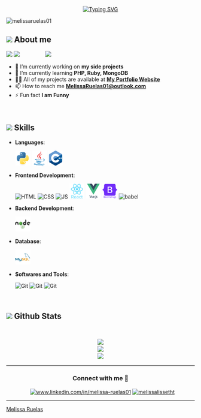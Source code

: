 <p align="center">
<a href="https://git.io/typing-svg"><img src="https://readme-typing-svg.demolab.com?font=Georgia&weight=800&pause=1000&size=33&color=042D5E&width=370&height=100&lines=Hi+%2C+I'm+Melissa+%F0%9F%91%8B" alt="Typing SVG" /></a>
</p>
<p align="left"> <img src="https://komarev.com/ghpvc/?username=melissaruelas01&label=Profile%20views&color=4b0082&style=flat" alt="melissaruelas01" /> </p>
	
## <picture><img src = "https://user-images.githubusercontent.com/64439609/213525571-a0b12213-7e89-48df-a45f-153c78f3cf5e.png" width =40px></picture> **About me**

<picture> <img align="right" src="https://user-images.githubusercontent.com/74038190/271839927-f5d2d866-d25c-4873-8d82-425d2c62fc2e.gif" width="400px" ></picture>
 <p align="left">
  <img src="https://img.shields.io/badge/Focus-Frontend%20Web%20Development-indigo" />
  <img src="https://img.shields.io/badge/Languages-English%20&%20Spanish-indigo" />
</p>

- 🔭 I’m currently working on **my side projects**
- 🌱 I’m currently learning **PHP, Ruby, MongoDB**
- 👨‍💻 All of my projects are available at **[My Portfolio Website](https://melissa-portfolio-website.netlify.app/)**
- 📫 How to reach me **MelissaRuelas01@outlook.com**
- ⚡ Fun fact **I am Funny**




<br>

## <img src="https://media2.giphy.com/media/QssGEmpkyEOhBCb7e1/giphy.gif?cid=ecf05e47a0n3gi1bfqntqmob8g9aid1oyj2wr3ds3mg700bl&rid=giphy.gif" width ="25"><b> Skills</b>

<p align="center">

- **Languages**:
    
     <img src="https://raw.githubusercontent.com/devicons/devicon/master/icons/python/python-original.svg" alt="python" width="40" height="40"/>
     <img src="https://raw.githubusercontent.com/devicons/devicon/master/icons/java/java-original.svg" alt="java" width="40" height="40"/>
     <img src="https://raw.githubusercontent.com/devicons/devicon/master/icons/cplusplus/cplusplus-original.svg" alt="cplusplus" width="40" height="40"/>


- **Frontend Development**:

   <img src="https://user-images.githubusercontent.com/64439609/212556407-f122dc0e-901c-4df7-960f-29a3b52c5349.png" width="40" height="40" alt="HTML" />
   <img src="https://user-images.githubusercontent.com/64439609/212556203-47a51702-fec1-4275-bafb-6afdea15b092.png" width="40" height="40" alt="CSS" />
   <img src="https://user-images.githubusercontent.com/64439609/212556085-e6f8391a-6f25-43d5-8bfe-818167047cfb.png" width="40" height="40" alt="JS"/>
   <img src="https://raw.githubusercontent.com/devicons/devicon/master/icons/react/react-original-wordmark.svg" alt="react" width="40" height="40"/>
   <img src="https://raw.githubusercontent.com/devicons/devicon/master/icons/vuejs/vuejs-original-wordmark.svg" alt="vuejs" width="40" height="40"/>
   <img src="https://raw.githubusercontent.com/devicons/devicon/master/icons/bootstrap/bootstrap-plain-wordmark.svg" alt="bootstrap" width="40" height="40"/>
   <img src="https://www.vectorlogo.zone/logos/babeljs/babeljs-icon.svg" alt="babel" width="40" height="40"/>


- **Backend Development**:

    <img src="https://raw.githubusercontent.com/devicons/devicon/master/icons/nodejs/nodejs-original-wordmark.svg" alt="nodejs" width="40" height="40"/>

- **Database**:

    <img src="https://raw.githubusercontent.com/devicons/devicon/master/icons/mysql/mysql-original-wordmark.svg" alt="mysql" width="40" height="40"/>

- **Softwares and Tools**:

    <img src="https://user-images.githubusercontent.com/64439609/212556685-de9a7c04-31b0-43b6-af39-7c82ac13b321.png" width="40" height="40" alt="Git"/>
    <img src="https://user-images.githubusercontent.com/64439609/212556741-81407849-82c8-4926-854f-820e8a644375.png" width="40" height="40" alt="Git"/>
    <img src="https://user-images.githubusercontent.com/64439609/212556802-77a65ec1-aa71-4272-b603-1a57d1914678.png" width="40" height="40" alt="Git"/>



<br>
</p>


## <img src="https://media.giphy.com/media/iY8CRBdQXODJSCERIr/giphy.gif" width="35"><b> Github Stats </b>
<br>


<div align="center">

![](https://github-readme-stats.vercel.app/api?username=melissaruelas01&theme=material-palenight&show_icons=true&hide_border=false&include_all_commits=true&count_private=true&alt=melissaruelas01)<br/>
![](https://github-readme-streak-stats.herokuapp.com/?user=melissaruelas01&theme=material-palenight&hide_border=false)<br/>
![](https://github-readme-stats.vercel.app/api/top-langs/?username=melissaruelas01&theme=material-palenight&hide_border=false&include_all_commits=true&count_private=true&layout=compact)
	
</a>
</div>



-----

<h3 align="center" >Connect with me 🤝 </h3>

<p align="center">

 <div align="center"  class="icons-social" style="margin-left: 10px;">

   <a href="www.linkedin.com/in/melissa-ruelas01" target="blank"><img align="center" src="https://raw.githubusercontent.com/rahuldkjain/github-profile-readme-generator/master/src/images/icons/Social/linked-in-alt.svg" alt="www.linkedin.com/in/melissa-ruelas01" height="30" width="40" /></a>
<a href="https://instagram.com/melissalissetht" target="blank"><img align="center" src="https://raw.githubusercontent.com/rahuldkjain/github-profile-readme-generator/master/src/images/icons/Social/instagram.svg" alt="melissalissetht" height="30" width="40" />
      
</p>
	

</div>


------
[Melissa Ruelas](https://github.com/MelissaRuelas01)
